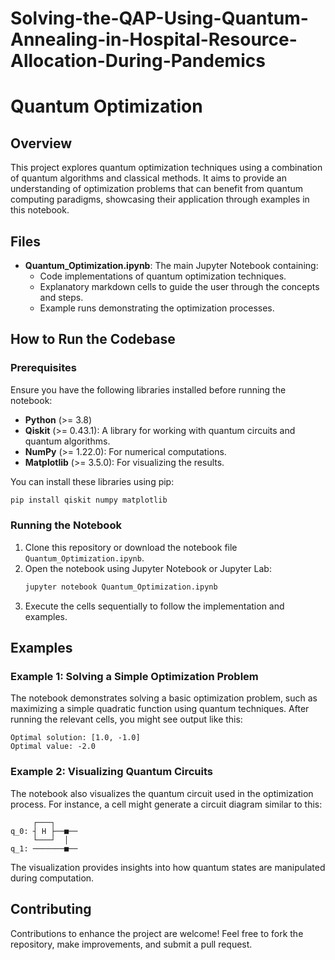 # Solving-the-QAP-Using-Quantum-Annealing-in-Hospital-Resource-Allocation-During-Pandemics
# Quantum Optimization

## Overview

This project explores quantum optimization techniques using a combination of quantum algorithms and classical methods. It aims to provide an understanding of optimization problems that can benefit from quantum computing paradigms, showcasing their application through examples in this notebook.

## Files

- **Quantum_Optimization.ipynb**: The main Jupyter Notebook containing:
  - Code implementations of quantum optimization techniques.
  - Explanatory markdown cells to guide the user through the concepts and steps.
  - Example runs demonstrating the optimization processes.

## How to Run the Codebase

### Prerequisites
Ensure you have the following libraries installed before running the notebook:

- **Python** (>= 3.8)
- **Qiskit** (>= 0.43.1): A library for working with quantum circuits and quantum algorithms.
- **NumPy** (>= 1.22.0): For numerical computations.
- **Matplotlib** (>= 3.5.0): For visualizing the results.

You can install these libraries using pip:
```bash
pip install qiskit numpy matplotlib
```

### Running the Notebook
1. Clone this repository or download the notebook file `Quantum_Optimization.ipynb`.
2. Open the notebook using Jupyter Notebook or Jupyter Lab:
   ```bash
   jupyter notebook Quantum_Optimization.ipynb
   ```
3. Execute the cells sequentially to follow the implementation and examples.

## Examples

### Example 1: Solving a Simple Optimization Problem
The notebook demonstrates solving a basic optimization problem, such as maximizing a simple quadratic function using quantum techniques. After running the relevant cells, you might see output like this:

```
Optimal solution: [1.0, -1.0]
Optimal value: -2.0
```

### Example 2: Visualizing Quantum Circuits
The notebook also visualizes the quantum circuit used in the optimization process. For instance, a cell might generate a circuit diagram similar to this:

```
     ┌───┐
q_0: ┤ H ├──■──
     └───┘  │
q_1: ───────■──
```

The visualization provides insights into how quantum states are manipulated during computation.

## Contributing
Contributions to enhance the project are welcome! Feel free to fork the repository, make improvements, and submit a pull request.

